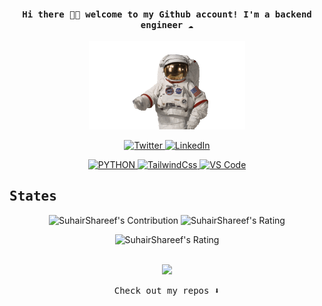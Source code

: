 <h4 align="center"><samp> Hi there 👋🏾  welcome to my Github account! I'm a backend engineer  ☁️ </samp></h4>

<p align="center">
  <img width="250" src="gifs/my_gif.gif">
</p>


<p align="center">
  <a href="https://twitter.com/suhairshareef" target="_blank">
    <img src="https://img.shields.io/badge/twitter-%231DA1F2.svg?&style=for-the-badge&logo=twitter&logoColor=white&color=071A2C" alt="Twitter"/>
  </a>
  <a href="https://www.linkedin.com/in/suhairshareef" target="_blank">
    <img src="https://img.shields.io/badge/linkedin-%230077B5.svg?&style=for-the-badge&logo=linkedin&logoColor=white&color=071A2C" alt="LinkedIn"/>
  </a>
</p>


<div align="center">
  <a href="https://www.linkedin.com/in/suhairshareef" target="_blank">
    <img src="https://img.shields.io/badge/Python-14354C?style=for-the-badge&logo=python&logoColor=white" alt="PYTHON"/>
  </a>
  <a href="#" target="_blank">
    <img src="https://img.shields.io/badge/-TailwindCss-%231a202c?style=for-the-badge&logo=tailwind-css" alt="TailwindCss"/>
  </a>
  <a href="#" target="_blank">
    <img src="https://img.shields.io/badge/-VSCode-%23007ACC?style=for-the-badge&logo=visual-studio-code" alt="VS Code"/>
  </a>
</div>


## <samp>**States**</samp>

<p align = "center">
  <img src = "https://github-readme-stats.vercel.app/api?username=SuhairShareef&count_private=true&theme=dracula&hide_border=true&show_icons=true" alt = "SuhairShareef's Contribution" width = 400 >
  <img src = "https://github-readme-streak-stats.herokuapp.com?user=SuhairShareef&count_private=true&theme=dracula&hide_border=true" alt = "SuhairShareef's Rating" width = 400 >
</p>

<p align = "center">
  <img src = "https://github-readme-stats.vercel.app/api/top-langs/?username=SuhairShareef&langs_count=6&layout=compact" alt = "SuhairShareef's Rating" width = 400 >
</p>

<br/>
<div align="center">
  <img src="https://profile-counter.glitch.me/suhairshareef/count.svg"></img>
</div>


<p align="center"><samp>
Check out my repos ⬇️  
  </samp>
</p>

